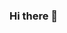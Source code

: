 ### Hi there 👋

<!--
**souravatta/souravatta** is a ✨ _special_ ✨ repository because its `README.md` (this file) appears on your GitHub profile.

<img align="center" alt="GIF" src="https://giphy.com/gifs/KEGTwhqs7MKKXqwsIV" />

Here are some ideas to get you started:

- 🔭 I’m currently working on ...
- 🌱 I’m currently learning ...
- 👯 I’m looking to collaborate on ...
- 🤔 I’m looking for help with ...
- 💬 Ask me about ...
- 📫 How to reach me: ...
- 😄 Pronouns: ...
- ⚡ Fun fact: ...
-->
